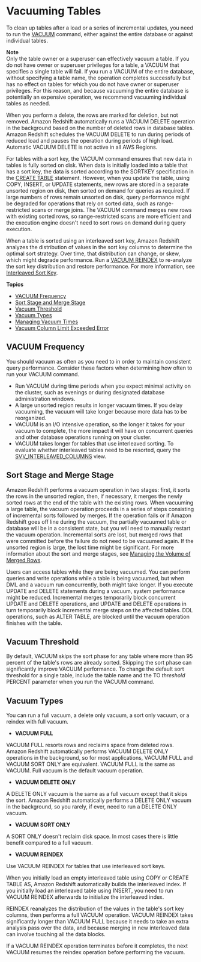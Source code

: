 # Vacuuming Tables<a name="t_Reclaiming_storage_space202"></a>

To clean up tables after a load or a series of incremental updates, you need to run the [VACUUM](r_VACUUM_command.md) command, either against the entire database or against individual tables\.

**Note**  
Only the table owner or a superuser can effectively vacuum a table\. If you do not have owner or superuser privileges for a table, a VACUUM that specifies a single table will fail\. If you run a VACUUM of the entire database, without specifying a table name, the operation completes successfully but has no effect on tables for which you do not have owner or superuser privileges\. For this reason, and because vacuuming the entire database is potentially an expensive operation, we recommend vacuuming individual tables as needed\. 

When you perform a delete, the rows are marked for deletion, but not removed\. Amazon Redshift automatically runs a VACUUM DELETE operation in the background based on the number of deleted rows in database tables\. Amazon Redshift schedules the VACUUM DELETE to run during periods of reduced load and pauses the operation during periods of high load\. Automatic VACUUM DELETE is not active in all AWS Regions\.

For tables with a sort key, the VACUUM command ensures that new data in tables is fully sorted on disk\. When data is initially loaded into a table that has a sort key, the data is sorted according to the SORTKEY specification in the [CREATE TABLE](r_CREATE_TABLE_NEW.md) statement\. However, when you update the table, using COPY, INSERT, or UPDATE statements, new rows are stored in a separate unsorted region on disk, then sorted on demand for queries as required\. If large numbers of rows remain unsorted on disk, query performance might be degraded for operations that rely on sorted data, such as range\-restricted scans or merge joins\. The VACUUM command merges new rows with existing sorted rows, so range\-restricted scans are more efficient and the execution engine doesn't need to sort rows on demand during query execution\. 

When a table is sorted using an interleaved sort key, Amazon Redshift analyzes the distribution of values in the sort key columns to determine the optimal sort strategy\. Over time, that distribution can change, or skew, which might degrade performance\. Run a [VACUUM REINDEX](r_VACUUM_command.md#vacuum-reindex) to re\-analyze the sort key distribution and restore performance\. For more information, see [Interleaved Sort Key](t_Sorting_data.md#t_Sorting_data-interleaved)\.

**Topics**
+ [VACUUM Frequency](#vacuum-frequency)
+ [Sort Stage and Merge Stage](#vacuum-stages)
+ [Vacuum Threshold](#vacuum-sort-threshold)
+ [Vacuum Types](#vacuum-types)
+ [Managing Vacuum Times](vacuum-managing-vacuum-times.md)
+ [Vacuum Column Limit Exceeded Error](vacuum-column-limit-exceeded-error.md)

## VACUUM Frequency<a name="vacuum-frequency"></a>

You should vacuum as often as you need to in order to maintain consistent query performance\. Consider these factors when determining how often to run your VACUUM command\. 
+ Run VACUUM during time periods when you expect minimal activity on the cluster, such as evenings or during designated database administration windows\. 
+ A large unsorted region results in longer vacuum times\. If you delay vacuuming, the vacuum will take longer because more data has to be reorganized\. 
+ VACUUM is an I/O intensive operation, so the longer it takes for your vacuum to complete, the more impact it will have on concurrent queries and other database operations running on your cluster\. 
+ VACUUM takes longer for tables that use interleaved sorting\. To evaluate whether interleaved tables need to be resorted, query the [SVV\_INTERLEAVED\_COLUMNS](r_SVV_INTERLEAVED_COLUMNS.md) view\.

## Sort Stage and Merge Stage<a name="vacuum-stages"></a>

Amazon Redshift performs a vacuum operation in two stages: first, it sorts the rows in the unsorted region, then, if necessary, it merges the newly sorted rows at the end of the table with the existing rows\. When vacuuming a large table, the vacuum operation proceeds in a series of steps consisting of incremental sorts followed by merges\. If the operation fails or if Amazon Redshift goes off line during the vacuum, the partially vacuumed table or database will be in a consistent state, but you will need to manually restart the vacuum operation\. Incremental sorts are lost, but merged rows that were committed before the failure do not need to be vacuumed again\. If the unsorted region is large, the lost time might be significant\. For more information about the sort and merge stages, see [Managing the Volume of Merged Rows](vacuum-managing-volume-of-unmerged-rows.md)\.

Users can access tables while they are being vacuumed\. You can perform queries and write operations while a table is being vacuumed, but when DML and a vacuum run concurrently, both might take longer\. If you execute UPDATE and DELETE statements during a vacuum, system performance might be reduced\. Incremental merges temporarily block concurrent UPDATE and DELETE operations, and UPDATE and DELETE operations in turn temporarily block incremental merge steps on the affected tables\. DDL operations, such as ALTER TABLE, are blocked until the vacuum operation finishes with the table\.

## Vacuum Threshold<a name="vacuum-sort-threshold"></a>

By default, VACUUM skips the sort phase for any table where more than 95 percent of the table's rows are already sorted\. Skipping the sort phase can significantly improve VACUUM performance\. To change the default sort threshold for a single table, include the table name and the TO *threshold* PERCENT parameter when you run the VACUUM command\. 

## Vacuum Types<a name="vacuum-types"></a>

You can run a full vacuum, a delete only vacuum, a sort only vacuum, or a reindex with full vacuum\.
+  **VACUUM FULL** 

  VACUUM FULL resorts rows and reclaims space from deleted rows\. Amazon Redshift automatically performs VACUUM DELETE ONLY operations in the background, so for most applications, VACUUM FULL and VACUUM SORT ONLY are equivalent\. VACUUM FULL is the same as VACUUM\. Full vacuum is the default vacuum operation\.
+  **VACUUM DELETE ONLY** 

  A DELETE ONLY vacuum is the same as a full vacuum except that it skips the sort\. Amazon Redshift automatically performs a DELETE ONLY vacuum in the background, so you rarely, if ever, need to run a DELETE ONLY vacuum\. 
+  **VACUUM SORT ONLY** 

  A SORT ONLY doesn't reclaim disk space\. In most cases there is little benefit compared to a full vacuum\.
+  **VACUUM REINDEX** 

  Use VACUUM REINDEX for tables that use interleaved sort keys\. 

  When you initially load an empty interleaved table using COPY or CREATE TABLE AS, Amazon Redshift automatically builds the interleaved index\. If you initially load an interleaved table using INSERT, you need to run VACUUM REINDEX afterwards to initialize the interleaved index\.

  REINDEX reanalyzes the distribution of the values in the table's sort key columns, then performs a full VACUUM operation\. VACUUM REINDEX takes significantly longer than VACUUM FULL because it needs to take an extra analysis pass over the data, and because merging in new interleaved data can involve touching all the data blocks\.

  If a VACUUM REINDEX operation terminates before it completes, the next VACUUM resumes the reindex operation before performing the vacuum\.